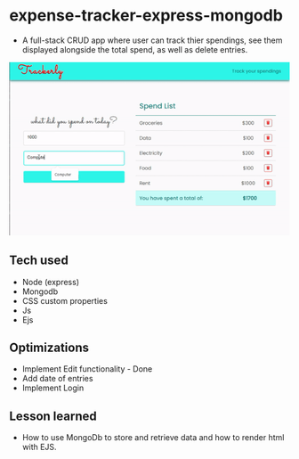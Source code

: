 # expense-tracker-express-mongodb

- A full-stack CRUD app where user can track thier spendings, see them displayed alongside the total spend, as well as delete entries.

<img src='/public/trackerly.gif'>

## Tech used

- Node (express) 
- Mongodb
- CSS custom properties
- Js
- Ejs

## Optimizations

- Implement Edit functionality - Done
- Add date of entries
- Implement Login

## Lesson learned
- How to use MongoDb to store and retrieve data and how to render html with EJS.
